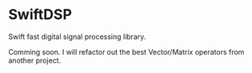 # SwiftDSP
Swift fast digital signal processing library.

Comming soon.
I will refactor out the best Vector/Matrix operators from another project.
